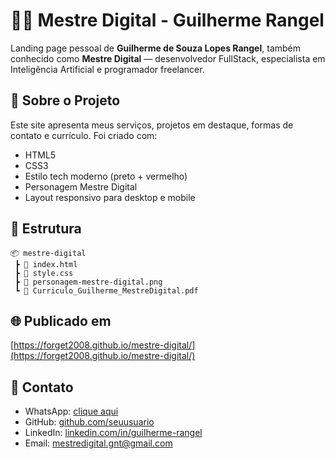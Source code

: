 # 👨‍💻 Mestre Digital - Guilherme Rangel

Landing page pessoal de **Guilherme de Souza Lopes Rangel**, também conhecido como **Mestre Digital** — desenvolvedor FullStack, especialista em Inteligência Artificial e programador freelancer.

## 🚀 Sobre o Projeto

Este site apresenta meus serviços, projetos em destaque, formas de contato e currículo. Foi criado com:

- HTML5
- CSS3
- Estilo tech moderno (preto + vermelho)
- Personagem Mestre Digital
- Layout responsivo para desktop e mobile

## 📁 Estrutura

```
📦 mestre-digital
 ┣ 📄 index.html
 ┣ 📄 style.css
 ┣ 📄 personagem-mestre-digital.png
 ┗ 📄 Curriculo_Guilherme_MestreDigital.pdf
```

## 🌐 Publicado em

[https://forget2008.github.io/mestre-digital/](https://forget2008.github.io/mestre-digital/)

## 📲 Contato

- WhatsApp: [clique aqui](https://wa.me/12991559619)
- GitHub: [github.com/seuusuario](https://github.com/seuusuario)
- LinkedIn: [linkedin.com/in/guilherme-rangel]([https://www.linkedin.com/in/guilherme-rangel-9ba045247/]])
- Email: mestredigital.gnt@gmail.com
